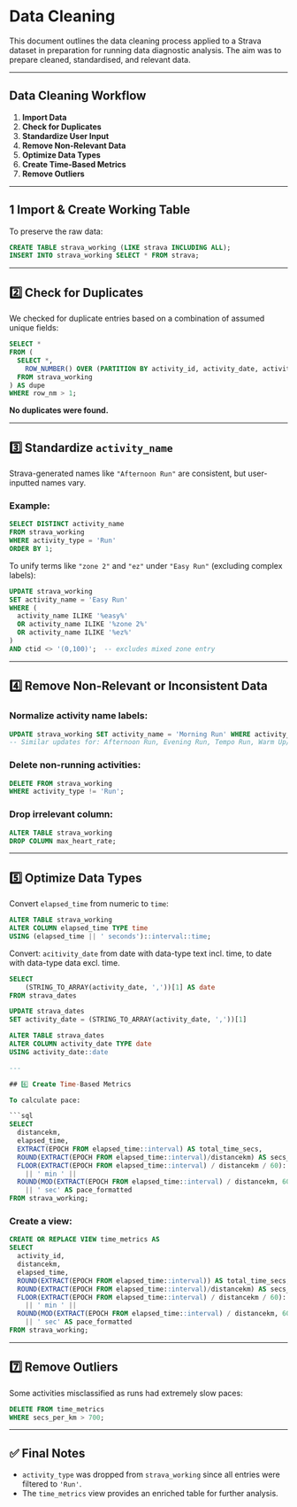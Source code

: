 # Data Cleaning

This document outlines the data cleaning process applied to a Strava dataset in preparation for running data diagnostic analysis. The aim was to prepare cleaned, standardised, and relevant data.

---

##  Data Cleaning Workflow

1. **Import Data**
2. **Check for Duplicates**
3. **Standardize User Input**
4. **Remove Non-Relevant Data**
5. **Optimize Data Types**
6. **Create Time-Based Metrics**
7. **Remove Outliers**

---

## 1️ Import & Create Working Table

To preserve the raw data:

```sql
CREATE TABLE strava_working (LIKE strava INCLUDING ALL);
INSERT INTO strava_working SELECT * FROM strava;
```

---

## 2️⃣ Check for Duplicates

We checked for duplicate entries based on a combination of assumed unique fields:

```sql
SELECT *
FROM (
  SELECT *,
    ROW_NUMBER() OVER (PARTITION BY activity_id, activity_date, activity_name, activity_type, distancekm) AS row_nm
  FROM strava_working
) AS dupe
WHERE row_nm > 1;
```

 **No duplicates were found.**

---

## 3️⃣ Standardize `activity_name`

Strava-generated names like `"Afternoon Run"` are consistent, but user-inputted names vary.

### Example:

```sql
SELECT DISTINCT activity_name
FROM strava_working
WHERE activity_type = 'Run'
ORDER BY 1;
```

To unify terms like `"zone 2"` and `"ez"` under `"Easy Run"` (excluding complex labels):

```sql
UPDATE strava_working
SET activity_name = 'Easy Run'
WHERE (
  activity_name ILIKE '%easy%' 
  OR activity_name ILIKE '%zone 2%' 
  OR activity_name ILIKE '%ez%'
)
AND ctid <> '(0,100)';  -- excludes mixed zone entry
```

---

## 4️⃣ Remove Non-Relevant or Inconsistent Data

### Normalize activity name labels:

```sql
UPDATE strava_working SET activity_name = 'Morning Run' WHERE activity_name ILIKE 'morning run';
-- Similar updates for: Afternoon Run, Evening Run, Tempo Run, Warm Up/Down, Recovery Run, Lunch Run
```

### Delete non-running activities:

```sql
DELETE FROM strava_working
WHERE activity_type != 'Run';
```

### Drop irrelevant column:

```sql
ALTER TABLE strava_working
DROP COLUMN max_heart_rate;
```

---

## 5️⃣ Optimize Data Types

Convert `elapsed_time` from numeric to `time`:

```sql
ALTER TABLE strava_working
ALTER COLUMN elapsed_time TYPE time
USING (elapsed_time || ' seconds')::interval::time;
```

Convert: `acitivity_date` from date with data-type text incl. time, to date with data-type data excl. time.

```sql
SELECT 
	(STRING_TO_ARRAY(activity_date, ','))[1] AS date
FROM strava_dates

UPDATE strava_dates
SET activity_date = (STRING_TO_ARRAY(activity_date, ','))[1]

ALTER TABLE strava_dates
ALTER COLUMN activity_date TYPE date
USING activity_date::date

---

## 6️⃣ Create Time-Based Metrics

To calculate pace:

```sql
SELECT
  distancekm,
  elapsed_time,
  EXTRACT(EPOCH FROM elapsed_time::interval) AS total_time_secs,
  ROUND(EXTRACT(EPOCH FROM elapsed_time::interval)/distancekm) AS secs_per_km,
  FLOOR(EXTRACT(EPOCH FROM elapsed_time::interval) / distancekm / 60)::text 
    || ' min ' || 
  ROUND(MOD(EXTRACT(EPOCH FROM elapsed_time::interval) / distancekm, 60))::text 
    || ' sec' AS pace_formatted
FROM strava_working;
```

### Create a view:

```sql
CREATE OR REPLACE VIEW time_metrics AS
SELECT
  activity_id,
  distancekm,
  elapsed_time,
  ROUND(EXTRACT(EPOCH FROM elapsed_time::interval)) AS total_time_secs,
  ROUND(EXTRACT(EPOCH FROM elapsed_time::interval)/distancekm) AS secs_per_km,
  FLOOR(EXTRACT(EPOCH FROM elapsed_time::interval) / distancekm / 60)::text 
    || ' min ' || 
  ROUND(MOD(EXTRACT(EPOCH FROM elapsed_time::interval) / distancekm, 60))::text 
    || ' sec' AS pace_formatted
FROM strava_working;
```

---

## 7️⃣ Remove Outliers

Some activities misclassified as runs had extremely slow paces:

```sql
DELETE FROM time_metrics
WHERE secs_per_km > 700;
```

---

## ✅ Final Notes

- `activity_type` was dropped from `strava_working` since all entries were filtered to `'Run'`.
- The `time_metrics` view provides an enriched table for further analysis.
